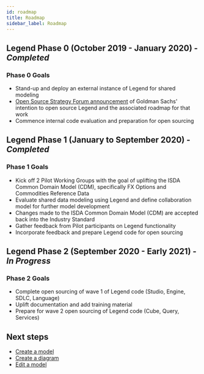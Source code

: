 ```yaml
---
id: roadmap
title: Roadmap
sidebar_label: Roadmap
---
```


## Legend Phase 0 (October 2019 - January 2020) - *Completed*

### Phase 0 Goals

- Stand-up and deploy an external instance of Legend for shared modeling
- [Open Source Strategy Forum announcement](https://www.youtube.com/watch?v=fPUYUt9Yr_I) of Goldman Sachs' intention to open source Legend and the associated roadmap for that work
- Commence internal code evaluation and preparation for open sourcing

## Legend Phase 1 (January to September 2020) - *Completed*

### Phase 1 Goals

- Kick off 2 Pilot Working Groups with the goal of uplifting the ISDA Common Domain Model (CDM), specifically FX Options and Commodities Reference Data
- Evaluate shared data modeling using Legend and define collaboration model for further model development
- Changes made to the ISDA Common Domain Model (CDM) are accepted back into the Industry Standard
- Gather feedback from Pilot participants on Legend functionality
- Incorporate feedback and prepare Legend code for open sourcing

## Legend Phase 2 (September 2020 - Early 2021) - *In Progress*

### Phase 2 Goals

- Complete open sourcing of wave 1 of Legend code (Studio, Engine, SDLC, Language)
- Uplift documentation and add training material
- Prepare for wave 2 open sourcing of Legend code (Cube, Query, Services) 

## Next steps

- [Create a model](create-model.md)
- [Create a diagram](create-diagram.md)
- [Edit a model](edit-model.md)
